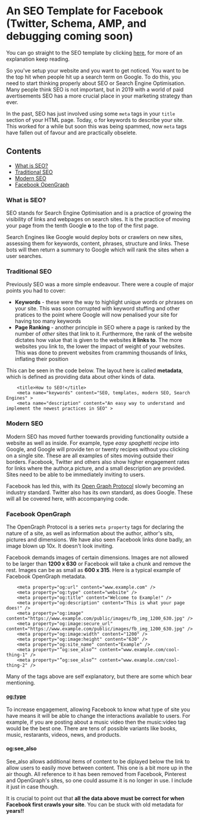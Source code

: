 # An SEO Template for Facebook (Twitter, Schema, AMP, and debugging coming soon)

You can go straight to the SEO template by clicking <a href="./seo.html">here</a>, for more of an explanation keep reading.

So you've setup your website and you want to get noticed. You want to be the top hit when people hit up a search term on Google. To do this, you need to start thinking properly about SEO or Search Engine Optimisation. Many people think SEO is not important, but in 2019 with a world of paid avertisements SEO has a more crucial place in your marketing strategy than ever.

In the past, SEO has just involved using some <code>meta</code> tags in your <code>title</code> section of your HTML page. Today, o for keywords to describe your site. This worked for a while but soon this was being spammed, now <code>meta</code> tags have fallen out of favour and are practically obselete.


## Contents
<ul>
  <li><a href="https://github.com/aviginsburg/SEO-template#what-is-seo">What is SEO?</a></li>
  <li><a href="https://github.com/aviginsburg/SEO-template#traditional-seo">Traditional SEO</a></li>
  <li><a href="https://github.com/aviginsburg/SEO-template#modern-seo">Modern SEO</a></li>
  <li><a href="https://github.com/aviginsburg/SEO-template#facebook-opengraph">Facebook OpenGraph</a></li>
<!--   <li>Twitter</li> -->
<!--   <li>Schema.org</li>  -->
<!--   <li>robot.txt</li> -->
<!--   <li>AMP</li> -->
<!--   <li>Crucial Links</li> -->
</ul>

### What is SEO?
SEO stands for Search Engine Optimisation and is a practice of growing the visibility of links and webpages on search sites. It is the practice of moving your page from the tenth Google <b>o</b> to the top of the first page. 

Search Engines like Google would deploy bots or crawlers on new sites, assessing them for keywords, content, phrases, structure and links. These bots will then return a summary to Google which will rank the sites when a user searches.

### Traditional SEO 
Previously SEO was a more simple endeavour. There were a couple of major points you had to cover:
<ul>
  <li><b>Keywords</b> - these were the way to highlight unique words or phrases on your site. This was soon corrupted with keyword stuffing and other pratices to the point where Google will now penalised your site for having too many keywords</li>
  <li><b>Page Ranking</b> - another principle in SEO where a page is ranked by the number of <i>other</i> sites that link to it. Furthermore, the rank of the website dictates how value that is given to the websites <b>it links to</b>. The more websites you link to, the lower the impact of weight of your websites. This was done to prevent websites from cramming thousands of links, inflating their position</li>
</ul>

This can be seen in the code below. The layout here is called <b>metadata</b>, which is defined as providing data about other kinds of data.

```
    <title>How to SEO!</title>
    <meta name="keywords" content="SEO, templates, modern SEO, Search Engines" >
    <meta name="description" content="An easy way to understand and implement the newest practices in SEO" >
```

### Modern SEO
Modern SEO has moved further toewards providing functionality outside a website as well as inside. For example, type <i>easy spaghetti recipe</i> into Google, and Google will provide ten or twenty recipes without you clicking on a single site. These are all examples of sites moving outside their borders. Facebook, Twitter and others also show higher engagement rates for links where the author,a picture, and a small description are provided. Sites need to be able to be immediately inviting to users. 

Facebook has led this, with its <a href="ogp.me/">Open Graph Protocol</a> slowly becoming an industry standard. Twitter also has its own standard, as does Google. These will all be covered here, with accompanying code.

### Facebook OpenGraph
The OpenGraph Protocol is a series <code>meta property</code> tags for declaring the nature of a site, as well as information about the author, aithor's sits, pictures and dimensions. We have also seen Facebook links done badly, an image blown up 10x. It doesn't look inviting.

Facebook demands images of certain dimensions. Images are not allowed to be larger than <b>1200 x 630</b> or Facebook will take a chunk and remove the rest. Images can be as small as <b>600 x 315</b>. Here is a typical example of Facebook OpenGraph metadata.

```
    <meta property="og:url" content="www.example.com" />
    <meta property="og:type" content="website" />
    <meta property="og:title" content="Welcome to Example!" />
    <meta property="og:description" content="This is what your page does!" />
    <meta property="og:image" content="https://www.example.com/public/images/fb_img_1200_630.jpg" />
    <meta property="og:image:secure_url" content="https://www.example.com/public/images/fb_img_1200_630.jpg" />
    <meta property="og:image:width" content="1200" />
    <meta property="og:image:height" content="630" />
    <meta property="og:site_name" content="Example" />
    <meta property="”og:see_also”" content="www.example.com/cool-thing-1" />
    <meta property="”og:see_also”" content="www.example.com/cool-thing-2" />
```
   
Many of the tags above are self explanatory, but there are some which bear mentioning. 

#### <a href="http://ogp.me/#types">og:type</a>
To increase engagement, allowing Facebook to know what type of site you have means it will be able to change the interactions available to users. For example, if you are posting about a music video then the music:video tag would be the best one. There are tens of possible variants like books, music, restarants, videos, news, and products.

#### og:see_also
See_also allows additional items of content to be diplayed below the link to allow users to easily move between content. This one is a bit more up in the air though. All reference to it has been removed from Facebook, Pinterest and OpenGraph's sites, so one could assume it is no longer in use. I include it just in case though.

It is crucial to point out that <b>all the data above must be correct for when Facebook first crawls your site</b>. You can be stuck with old metadata for <b>years!!</b>
